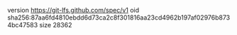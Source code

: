 version https://git-lfs.github.com/spec/v1
oid sha256:87aa6fd4810ebdd6d73ca2c8f301816aa23cd4962b197af02976b8734bc47583
size 28362
